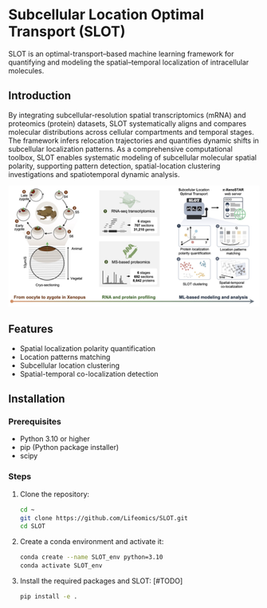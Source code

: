 # Subcellular Location Optimal Transport (SLOT)
SLOT is an optimal-transport–based machine learning framework for quantifying and modeling the spatial–temporal localization of intracellular molecules.

## Introduction
By integrating subcellular-resolution spatial transcriptomics (mRNA) and proteomics (protein) datasets, SLOT systematically aligns and compares molecular distributions across cellular compartments and temporal stages. The framework infers relocation trajectories and quantifies dynamic shifts in subcellular localization patterns. As a comprehensive computational toolbox, SLOT enables systematic modeling of subcellular molecular spatial polarity, supporting pattern detection, spatial-location clustering investigations and spatiotemporal dynamic analysis. 

![SLOT Framework Overview](resource/home.jpg)

## Features

- Spatial localization polarity quantification
- Location patterns matching
- Subcellular location clustering
- Spatial-temporal co-localization detection

## Installation
### Prerequisites

- Python 3.10 or higher
- pip (Python package installer)
- scipy

### Steps

1. Clone the repository:
    ```bash
    cd ~
    git clone https://github.com/Lifeomics/SLOT.git
    cd SLOT
    ```

2. Create a conda environment and activate it:
    ```bash
    conda create --name SLOT_env python=3.10
    conda activate SLOT_env
    ```
3. Install the required packages and SLOT: [#TODO]

    ```bash
    pip install -e . 
    ```